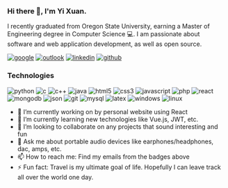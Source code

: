 ### Hi there 👋, I'm Yi Xuan.

I recently graduated from Oregon State University, earning a Master of Engineering degree in Computer Science 💻. I am passionate about software and web application development, as well as open source.

[![google](https://img.shields.io/badge/Google-white?style=flat&logo=google&color=DB4437&logoColor=white)](mailto:chiay@oregonstate.edu)
[![outlook](https://img.shields.io/badge/Outlook-white?style=flat&logo=microsoft&color=0078d4&logoColor=white&link=mailto:yixuan_c0206@hotmail.com)](mailto:yixuan_c0206@hotmail.com)
[![linkedin](https://img.shields.io/badge/Linkedin-white?style=flat&logo=linkedin&color=0e76a8&logoColor=white&link=https://www.linkedin.com/in/yi-xuan-chia-b1067b139)](https://www.linkedin.com/in/yi-xuan-chia-b1067b139)
[![github](https://img.shields.io/badge/GitHub-white?style=flat&logo=github&color=181717&logoColor=white&link=https://github.com/chiay)](https://github.com/chiay)

### Technologies

![python](https://img.shields.io/badge/Python-white?style=flat&logo=python&color=3776ab&logoColor=white)
![c](https://img.shields.io/badge/C-white?style=flat&logo=c&color=a8b9cc&logoColor=white)
![c++](https://img.shields.io/badge/C++-white?style=flat&logo=c%2b%2b&color=00599c&logoColor=white)
![java](https://img.shields.io/badge/Java-white?style=flat&logo=java&color=007396&logoColor=white)
![html5](https://img.shields.io/badge/HTML5-white?style=flat&logo=html5&color=e34f26&logoColor=white)
![css3](https://img.shields.io/badge/CSS3-white?style=flat&logo=css3&color=1275b6&logoColor=white)
![javascript](https://img.shields.io/badge/JavaScript-white?style=flat&logo=javascript&color=f7df1e&logoColor=white)
![php](https://img.shields.io/badge/PHP-white?style=flat&logo=php&color=777bb4&logoColor=white)
![react](https://img.shields.io/badge/React%2fReactNative-white?style=flat&logo=react&color=61dafb&logoColor=white)
![mongodb](https://img.shields.io/badge/MongoDB-white?style=flat&logo=mongodb&color=47a248&logoColor=white)
![json](https://img.shields.io/badge/JSON-white?style=flat&logo=json&color=000000&logoColor=white)
![git](https://img.shields.io/badge/Git-white?style=flat&logo=git&color=f05032&logoColor=white)
![mysql](https://img.shields.io/badge/MySQL-white?style=flat&logo=mysql&color=4479a1&logoColor=white)
![latex](https://img.shields.io/badge/LaTeX-white?style=flat&logo=latex&color=008080&logoColor=white)
![windows](https://img.shields.io/badge/Windows-white?style=flat&logo=windows&color=0078d6&logoColor=white)
![linux](https://img.shields.io/badge/Linux-white?style=flat&logo=linux&color=fcc624&logoColor=white)


- 🔭 I’m currently working on by personal website using React
- 🌱 I’m currently learning new technologies like Vue.js, JWT, etc.
- 👯 I’m looking to collaborate on any projects that sound interesting and fun
- 💬 Ask me about portable audio devices like earphones/headphones, dac, amps, etc.
- 📫 How to reach me: Find my emails from the badges above
- ⚡ Fun fact: Travel is my ultimate goal of life. Hopefully I can leave track all over the world one day.

<!--
**chiay/chiay** is a ✨ _special_ ✨ repository because its `README.md` (this file) appears on your GitHub profile.

Here are some ideas to get you started:

- 🔭 I’m currently working on ...
- 🌱 I’m currently learning ...
- 👯 I’m looking to collaborate on ...
- 🤔 I’m looking for help with ...
- 💬 Ask me about ...
- 📫 How to reach me: ...
- 😄 Pronouns: ...
- ⚡ Fun fact: ...
-->
